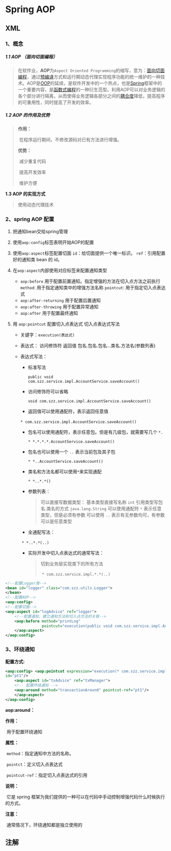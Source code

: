 # Spring AOP

## XML

### 1、概念

##### **1.1 AOP （面向切面编程）**

> ​		在软件业，**AOP**为`Aspect Oriented Programming`的缩写，意为：[面向切面编程](https://baike.baidu.com/item/面向切面编程/6016335)，通过[预编译](https://baike.baidu.com/item/预编译/3191547)方式和运行期动态代理实现程序功能的统一维护的一种技术。AOP是[OOP](https://baike.baidu.com/item/OOP)的延续，是软件开发中的一个热点，也是[Spring](https://baike.baidu.com/item/Spring)框架中的一个重要内容，是[函数式编程](https://baike.baidu.com/item/函数式编程/4035031)的一种衍生范型。利用AOP可以对业务逻辑的各个部分进行隔离，从而使得业务逻辑各部分之间的[耦合度](https://baike.baidu.com/item/耦合度/2603938)降低，提高程序的可重用性，同时提高了开发的效率。 

##### **1.2 AOP 的作用及优势**

> **作用：**
>
> ​		在程序运行期间，不修改源码对已有方法进行增强。
>
> **优势：**
>
> ​		减少重复代码
>
> ​		提高开发效率
>
> ​		维护方便

**1.3 AOP 的实现方式**

> 使用动态代理技术

### 2、spring AOP 配置

 1. 把通知bean交给spring管理
   2. 使用`aop:config`标签表明开始AOP的配置
   3. 使用`aop:aspect`标签配置切面
       `id`：给切面提供一个唯一标识。
       `ref`：引用配置好的通知类 bean 的 id。
   4. 在`aop:aspect`内部使用对应标签来配置通知类型
       -  `aop:before`     用于配置前置通知。指定增强的方法在切入点方法之前执行
               `method`:   用于指定通知类中的增强方法名称
               `pointcut`: 用于指定切入点表达式
        - `aop:after-returning`    用于配置后置通知
        - `aop:after-throwing`     用于配置异常通知
        - `aop:after`      用于配置最终通知
   5. 用 `aop:pointcut` 配置切入点表达式
       切入点表达式写法
       
       - 关键字：`execution(表达式)`
       
       - 表达式：
                 访问修饰符  返回值  包名.包名.包名...类名.方法名(参数列表)
       
       - 表达式写法：
       
         - 标准写法
       
           `public void com.szz.service.impl.AccountService.saveAccount()`
       
         - 访问修饰符可以省略
       
           `void com.szz.service.impl.AccountService.saveAccount()`
       
         - 返回值可以使用通配符，表示返回任意值
       
         ​		`* com.szz.service.impl.AccountService.saveAccount() `
       
         - 包名可以使用通配符，表示任意包。但是有几级包，就需要写几个 `*.`
       
           `* *.*.*.*.AccountService.saveAccount() `
       
         - 包名也可以使用一个 `..` 表示当前包及其子包
       
           `* *..AccountService.saveAccount() `
       
         - 类名和方法名都可以使用`*`来实现通配
       
           `* *..*.*() `
       
         - 参数列表：
       
           > 可以直接写数据类型：
           >         基本类型直接写名称           	`int`
           >         引用类型写包名.类名的方式   `java.lang.String`
           > 可以使用通配符 `*` 表示任意类型，但是必须有参数
           > 可以使用 `..` 表示有无参数均可，有参数可以是任意类型
       
         - 全通配写法：
       
         ​		`* *..*.*(..)`
       
         - 实际开发中切入点表达式的通常写法：
       
           > 切到业务层实现类下的所有方法
           >
           > ​		`* com.szz.service.impl.*.*(..)`

```xml
<!--配置Logger类-->
<bean id="logger" class="com.szz.utils.Logger">
</bean>
<!--配置AOP-->
<aop:config>
<!--配置切面-->
<aop:aspect id="logAdvice" ref="logger">
    <!--配置通知，建立通知方法和切入点方法的关联-->
    <aop:before method="printLog"
                pointcut="execution(public void com.szz.service.impl.AccountService.saveAccount())"/>
    </aop:aspect>
</aop:config>
```

### 3、环绕通知

**配置方式:** 

```xml
<aop:config> <aop:pointcut expression="execution(* com.szz.service.impl.*.*(..))"
id="pt1"/>
    <aop:aspect id="txAdvice" ref="txManager">
    <!-- 配置环绕通知 --> 
    <aop:around method="transactionAround" pointcut-ref="pt1"/>
    </aop:aspect>
</aop:config>
```

**aop:around：**

**作用：**

​		用于配置环绕通知

**属性：**

​		`method`：指定通知中方法的名称。

​		`pointct`：定义切入点表达式

​		`pointcut-ref`：指定切入点表达式的引用

**说明：**

​		它是 spring 框架为我们提供的一种可以在代码中手动控制增强代码什么时候执行的方式。

**注意：**

​		通常情况下，环绕通知都是独立使用的

## 注解


